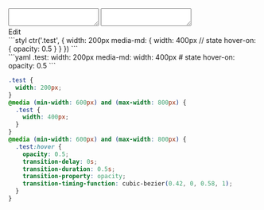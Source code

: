 <div data-size="380" class="code-cont" data-example="state">
    <div class="code">
        <div class="code-wrap">
            <textarea id="stylus"></textarea>
            <textarea id="css"></textarea>
            <div class="edit-code">
                <span>Edit</span>
            </div>
        </div>
    </div>
</div>


<div data-size="380" data-examples="stylus"></div>
```styl
ctr('.test', {
  width: 200px
  media-md: {
    width: 400px
    // state
    hover-on: {
      opacity: 0.5
    }
  }
})
```

<div data-size="380" data-examples="yaml"></div>
```yaml
.test:
  width: 200px
  media-md:
    width: 400px
    # state
    hover-on:
      opacity: 0.5
```

```css
.test {
  width: 200px;
}
@media (min-width: 600px) and (max-width: 800px) {
  .test {
    width: 400px;
  }
}
@media (min-width: 600px) and (max-width: 800px) {
  .test:hover {
    opacity: 0.5;
    transition-delay: 0s;
    transition-duration: 0.5s;
    transition-property: opacity;
    transition-timing-function: cubic-bezier(0.42, 0, 0.58, 1);
  }
}
```
<div class="cf"></div>
